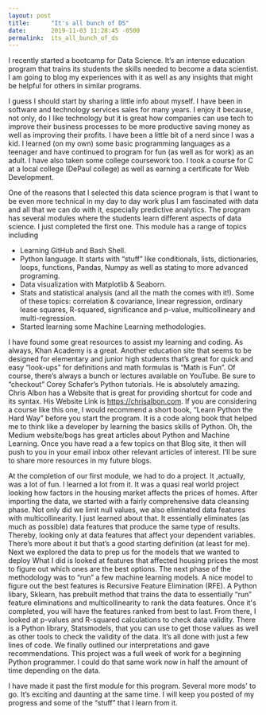 ```yaml
---
layout: post
title:      "It's all bunch of DS"
date:       2019-11-03 11:28:45 -0500
permalink:  its_all_bunch_of_ds
---
```



I recently started a bootcamp for Data Science.  It’s an intense education program that trains its students the skills needed to become a data scientist.  I am going to blog my experiences with it as well as any insights that might be helpful for others in similar programs.  

I guess I should start by sharing a little info about myself.  I have been in software and technology services sales for many years. I enjoy it because, not only, do I like technology but it is great how companies can use tech to improve their business processes to be more productive saving money as well as improving their profits.  I have been a little bit of a nerd since I was a kid.  I learned (on my own) some basic programming languages as a teenager and have continued to program for fun (as well as for work) as an adult.   I have also taken some college coursework too.  I took a course for C at a local college (DePaul college) as well as earning a certificate for Web Development.   

One of the reasons that I selected this data science program is that I want to be even more technical in my day to day work plus I am fascinated with data and all that we can do with it, especially predictive analytics.  The program has several modules where the students learn different aspects of data science.  I just completed the first one.  This module has a range of topics including

* Learning GitHub and Bash Shell.
* Python language.  It starts with “stuff” like conditionals, lists, dictionaries, loops, functions, Pandas, Numpy as well as stating to more advanced programing.
* Data visualization with Matplotlib & Seaborn.
* Stats and statistical analysis (and all the math the comes with it!).  Some of these topics:   correlation & covariance, linear regression, ordinary lease squares, R-squared, significance and p-value, multicollineary and multi-regression.
* Started learning some Machine Learning methodologies.  


I have found some great resources to assist my learning and coding.   As always, Khan Academy is a great.   Another education site that seems to be designed for elementary and junior high students that’s great for quick and easy “look-ups” for definitions and math formulas is “Math is Fun”. Of course, there’s always a bunch or lectures available on YouTube.  Be sure to “checkout” Corey Schafer’s Python tutorials.  He is absolutely amazing.  Chris Albon has a Website that is great for providing shortcut for code and its syntax.  His Website Link is https://chrisalbon.com.  If you are considering a course like this one, I would recommend a short book, “Learn Python the Hard Way” before you start the program.  It is a code along book that helped me to think like a developer by learning the basics skills of Python.  Oh, the Medium website/bogs has great articles about Python and Machine Learning.  Once you have read a a few topics on that Blog site, it then will push to you in your email inbox other relevant articles of interest.  I’ll be sure to share more resources in my future blogs.  

At the completion of our first module, we had to do a project. It ,actually, was a lot of fun.  I learned a lot from it.  It was a quasi real world project looking how factors in the housing market affects the prices of homes.  After importing the data, we started with a fairly comprehensive data cleansing phase.  Not only did we limit null values, we also eliminated data features with multicollinearity.  I just learned about that.  It essentially eliminates  (as much as possible) data features that produce the same type of results.  Thereby, looking only at data features that affect your dependent variables.  There’s more about it but that’s a good starting definition (at least for me).  Next we explored the data to prep us for the models that we wanted to deploy  What I did is looked at features that affected housing prices the most to figure out which ones are the best options.  The next phase of the methodology was to “run” a few machine learning models.  A nice model to figure out the best features is Recursive Feature Elimination (RFE).  A Python libary, Sklearn, has prebuilt method that trains the data to essentially “run” feature eliminations and multicollinearity to rank the data features.  Once it's completed, you will have the features ranked from best to last.  From there, I looked at p-values and R-squared calculations to check data validity.  There is a Python library,  Statsmodels, that you can use to get those values as well as other tools to check the validity of the data.  It’s all done with just a few lines of code.  We finally outlined our interpretations and gave recommendations.  This project was a full week of work for a beginning Python programmer.  I could do that same work now in half the amount of time depending on the data.  

I have made it past the first module for this program.  Several more mods' to go.  It’s exciting and daunting at the same time.  I will keep you posted of my progress and some of the “stuff” that I learn from it.  

